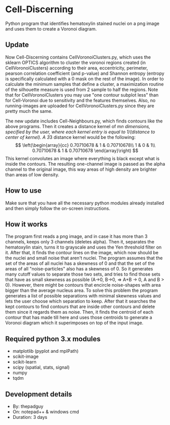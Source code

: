 # Cell-Discerning
Python program that identifies hematoxylin stained nuclei on a png image and uses them to create a Voronoi diagram.
## Update
Now Cell-Discerning contains CellVoronoiClusters.py, which uses the sklearn OPTICS algorithm to cluster the voronoi
regions created (in CellVoronoiClusters) according to their area, eccentricity, perimeter, pearson correlation coefficient
(and p-value) and Shannon entropy (entropy is specifically calculated with a 0 mask on the rest of the image). In order
to calculate the minimum samples that define a cluster, a maximization routine of the silhouette measure is used from 2
sample to half the regions.
Note that for CellVoronoiClusters you may use "one contour subplot less" than for Cell-Voronoi due to sensitivity and
the features themselves.
Also, no running-images are uploaded for CellVoronoiClusters.py since they are pretty much the same.

The new update includes Cell-Neighbours.py, which finds contours like the above programs. Then it creates a distance kernel
of m*n dimensions, specified by the user, where each kernel entry is equal to 1/(distance to center of kernel).
A 3*3 distance kernel would be the following:
$$
\left(\begin{array}{cc}
0.70710678 & 1 & 0.70710678\\
1 & 0 & 1\\
0.70710678 & 1 & 0.70710678
\end{array}\right)
$$
This kernel convolutes an image where everything is black except what is inside the contours.
The resulting one-channel image is passed as the alpha channel to the original image, this way areas of high density are brighter
than areas of low density.

## How to use
Make sure that you have all the necessary python modules already installed and then simply follow the on-screen instructions.

## How it works
The program first reads a png image, and in case it has more than 3 channels, keeps only 3 channels (deletes alpha). Then it,
separates the hematoxylin stain, turns it to grayscale and uses the Yen threshold filter on it. After that, it finds the
contour lines on the image, which now should be the nuclei and small noise that aren't nuclei. The program assumes that the
set of the areas of all nuclei has a skewness of 0 and that the set of the areas of all "noise-particles" also has a skewness
of 0. So it generates many cutoff values to separate those two sets, and tries to find those sets that have as small skewness
as possible (A->0, B->0, => A+B -> 0, A and B > 0). However, there might be contours that encircle noise-shapes with area bigger than the average nucleus area.
To solve this problem the program generates a list of possible separations with minimal skewness values and lets the user choose
which separation to keep. After that it searches the kept contours to find contours that are inside other contours and delete them
since it regards them as noise. Then, it finds the centroid of each contour that has made till here and uses those centroids
to generate a Voronoi diagram which it superimposes on top of the input image.

## Required python 3.x modules
* matplotlib (pyplot and mplPath)
* scikit-image
* scikit-learn
* scipy (spatial, stats, signal)
* numpy
* tqdm

## Development details
* By: thepadguy
* On: notepad++ & windows cmd
* Duration: 3 days
